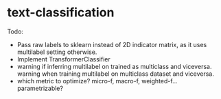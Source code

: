 # text-classification

Todo:
- Pass raw labels to sklearn instead of 2D indicator matrix, as it uses multilabel setting otherwise.
- Implement TransformerClassifier
- warning if inferring multilabel on trained as multiclass and viceversa. warning when training multilabel on multiclass dataset and viceversa.
- which metric to optimize? micro-f, macro-f, weighted-f... parametrizable?